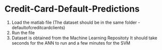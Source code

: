# Credit-Card-Default-Predictions

1. Load the matlab file (The dataset should be in the same folder - defaultofcreditcardclients)
2. Run the file
3. Dataset is obtained from the Machine Learning Repositoty
It should take seconds for the ANN to run and a few minutes for the SVM 
